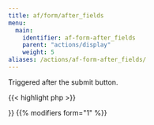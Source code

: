 ```yaml
---
title: af/form/after_fields
menu:
  main:
    identifier: af-form-after_fields
    parent: "actions/display"
    weight: 5
aliases: /actions/af-form-after_fields/
---
```

Triggered after the submit button.

{{< highlight php >}}
<?php

function after_fields( $form, $args ) {
    echo 'After fields';
}
add_action( 'af/form/after_fields/key=FORM_KEY', 'after_fields', 10 ,2 );

{{< / highlight >}}

{{% modifiers form="1" %}}
